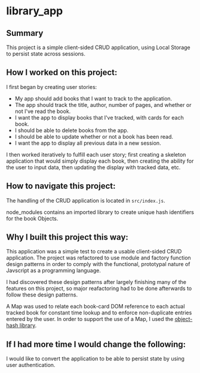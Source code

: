 # library_app

## Summary
This project is a simple client-sided CRUD application, using Local Storage
to persist state across sessions.

## How I worked on this project:
I first began by creating user stories:
- My app should add books that I want to track to the application.
- The app should track the title, author, number of pages, and whether or not I've read the book.
- I want the app to display books that I've tracked, with cards for each  book.
- I should be able to delete books from the app.
- I should be able to update whether or not a book has been read.
- I want the app to display all previous data in a new session.

I then worked iteratively to fulfill each user story; first creating a skeleton
application that would simply display each book, then creating the ability for
the user to input data, then updating the display with tracked data, etc.

## How to navigate this project:
The handling of the CRUD application is located in `src/index.js`.

node_modules contains an imported library to create unique hash identifiers
for the book Objects.

## Why I built this project this way:
This application was a simple test to create a usable client-sided CRUD application. The project was refactored to use module and factory function design patterns in order to comply with the functional, prototypal nature of Javscript as a programming language. 

I had discovered these design patterns after largely finishing many of the features on this project, so major reafactoring had to be done afterwards to follow these design patterns.

A Map was used to relate each book-card DOM reference to each actual tracked
book for constant time lookup and to enforce non-duplicate entries entered by the user. In order to support the use of a Map, I used the [object-hash library](https://www.npmjs.com/package/object-hash).


## If I had more time I would change the following:
I would like to convert the application to be able to persist state by using user authentication.

